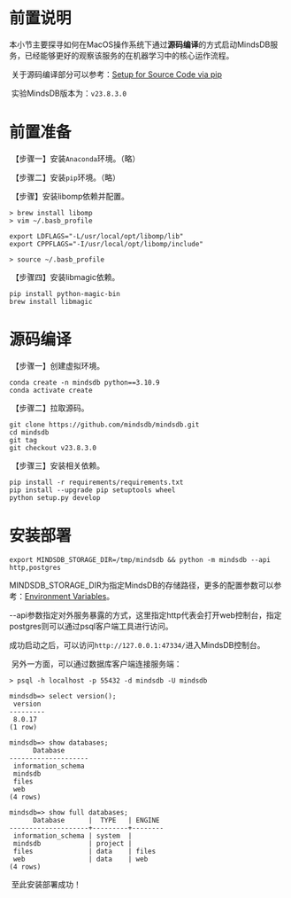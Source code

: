 # 前置说明

​		本小节主要探寻如何在MacOS操作系统下通过**源码编译**的方式启动MindsDB服务，已经能够更好的观察该服务的在机器学习中的核心运作流程。

​		关于源码编译部分可以参考：[Setup for Source Code via pip](https://docs.mindsdb.com/setup/self-hosted/pip/source)

​		实验MindsDB版本为：`v23.8.3.0`

# 前置准备

​		【步骤一】安装`Anaconda`环境。（略）

​		【步骤二】安装`pip`环境。（略）

​		【步骤】安装libomp依赖并配置。

```shell
> brew install libomp
> vim ~/.basb_profile

export LDFLAGS="-L/usr/local/opt/libomp/lib"
export CPPFLAGS="-I/usr/local/opt/libomp/include"

> source ~/.basb_profile
```

​		【步骤四】安装libmagic依赖。

```shell
pip install python-magic-bin
brew install libmagic
```

# 源码编译

​		【步骤一】创建虚拟环境。

```shell
conda create -n mindsdb python==3.10.9
conda activate create
```

​		【步骤二】拉取源码。

```shell
git clone https://github.com/mindsdb/mindsdb.git
cd mindsdb
git tag
git checkout v23.8.3.0
```

​		【步骤三】安装相关依赖。

```shell
pip install -r requirements/requirements.txt
pip install --upgrade pip setuptools wheel
python setup.py develop
```

# 安装部署

```shell
export MINDSDB_STORAGE_DIR=/tmp/mindsdb && python -m mindsdb --api http,postgres
```

​		MINDSDB_STORAGE_DIR为指定MindsDB的存储路径，更多的配置参数可以参考：[Environment Variables](https://docs.mindsdb.com/setup/environment-vars)。

​        --api参数指定对外服务暴露的方式，这里指定http代表会打开web控制台，指定postgres则可以通过psql客户端工具进行访问。

​		成功启动之后，可以访问`http://127.0.0.1:47334/`进入MindsDB控制台。

​		另外一方面，可以通过数据库客户端连接服务端：

```shell
> psql -h localhost -p 55432 -d mindsdb -U mindsdb

mindsdb=> select version();
 version
---------
 8.0.17
(1 row)

mindsdb=> show databases;
      Database
--------------------
 information_schema
 mindsdb
 files
 web
(4 rows)

mindsdb=> show full databases;
      Database      |  TYPE   | ENGINE
--------------------+---------+--------
 information_schema | system  |
 mindsdb            | project |
 files              | data    | files
 web                | data    | web
(4 rows)
```

​		至此安装部署成功！
